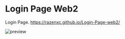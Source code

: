 # Login Page Web2
Login Page.
https://razenxc.github.io/Login-Page-web2/

![preview](https://user-images.githubusercontent.com/84779107/173057413-918938f0-8485-41af-a625-b3aea030dfd5.png)

